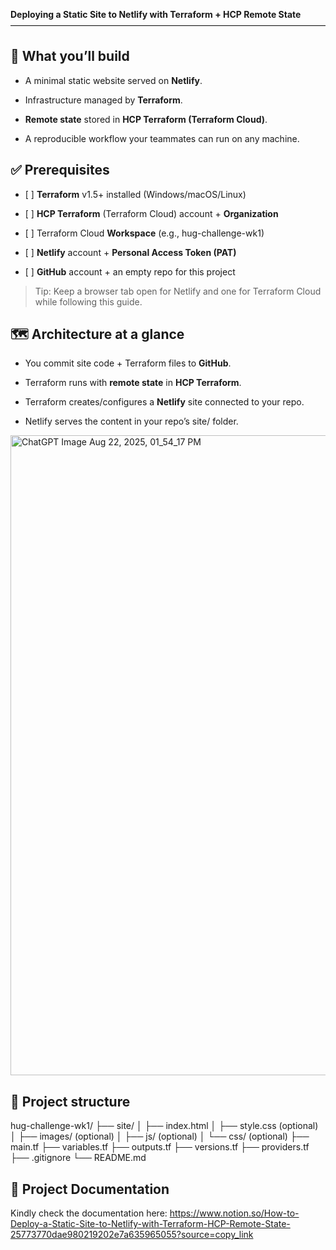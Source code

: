 **Deploying a Static Site to Netlify with Terraform + HCP Remote State**————————————————————————————————————

🔎 What you’ll build
--------------------

*   A minimal static website served on **Netlify**.
    
*   Infrastructure managed by **Terraform**.
    
*   **Remote state** stored in **HCP Terraform (Terraform Cloud)**.
    
*   A reproducible workflow your teammates can run on any machine.
    

✅ Prerequisites
---------------

*   \[ \] **Terraform** v1.5+ installed (Windows/macOS/Linux)
    
*   \[ \] **HCP Terraform** (Terraform Cloud) account + **Organization**
    
*   \[ \] Terraform Cloud **Workspace** (e.g., hug-challenge-wk1)
    
*   \[ \] **Netlify** account + **Personal Access Token (PAT)**
    
*   \[ \] **GitHub** account + an empty repo for this project
    

> Tip: Keep a browser tab open for Netlify and one for Terraform Cloud while following this guide.

🗺️ Architecture at a glance
----------------------------

*   You commit site code + Terraform files to **GitHub**.
    
*   Terraform runs with **remote state** in **HCP Terraform**.
    
*   Terraform creates/configures a **Netlify** site connected to your repo.
    
*   Netlify serves the content in your repo’s site/ folder.

<img width="1536" height="1024" alt="ChatGPT Image Aug 22, 2025, 01_54_17 PM" src="https://github.com/user-attachments/assets/0831b8c6-1d2c-4663-a903-21b2ae91aa54" />    

📁 Project structure
--------------------
hug-challenge-wk1/
├── site/
│ ├── index.html
│ ├── style.css (optional)
│ ├── images/ (optional)
│ ├── js/ (optional)
│ └── css/ (optional)
├── main.tf
├── variables.tf
├── outputs.tf
├── versions.tf
├── providers.tf
├── .gitignore
└── README.md


📁 Project Documentation
--------------------
Kindly check the documentation here: https://www.notion.so/How-to-Deploy-a-Static-Site-to-Netlify-with-Terraform-HCP-Remote-State-25773770dae980219202e7a635965055?source=copy_link

